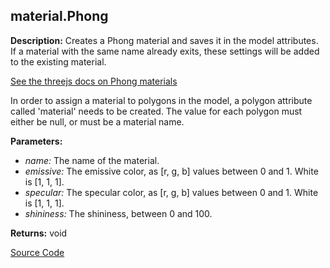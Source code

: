 ## material.Phong  
  
  
**Description:** Creates a Phong material and saves it in the model attributes.
If a material with the same name already exits, these settings will be added to the existing material.


[See the threejs docs on Phong materials](https://threejs.org/docs/#api/en/materials/MeshPhongMaterial)


In order to assign a material to polygons in the model, a polygon attribute called 'material'
needs to be created. The value for each polygon must either be null, or must be a material name.

  
  
**Parameters:**  
  * *name:* The name of the material.  
  * *emissive:* The emissive color, as [r, g, b] values between 0 and 1. White is [1, 1, 1].  
  * *specular:* The specular color, as [r, g, b] values between 0 and 1. White is [1, 1, 1].  
  * *shininess:* The shininess, between 0 and 100.  
  
**Returns:** void  

[Source Code](https://github.com/design-automation/mobius-sim-funcs/blob/main/src/modules/functions/material/Phong.ts) 